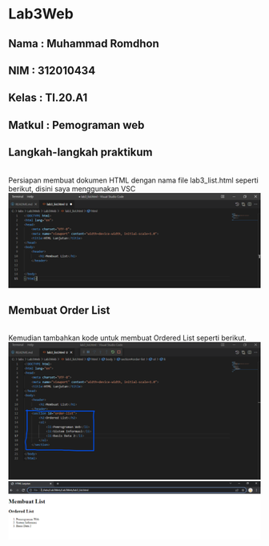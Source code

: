 # Lab3Web

## Nama     : Muhammad Romdhon
## NIM      : 312010434
## Kelas    : TI.20.A1
## Matkul   : Pemograman web

## Langkah-langkah praktikum
<br>Persiapan membuat dokumen HTML dengan nama file lab3_list.html seperti berikut, disini saya menggunakan VSC
![p](gambar/ss1.png)

## Membuat Order List 
<br>Kemudian tambahkan kode untuk membuat Ordered List seperti berikut.
![p](gambar/ss2.png)
![p](gambar/ss3.png)